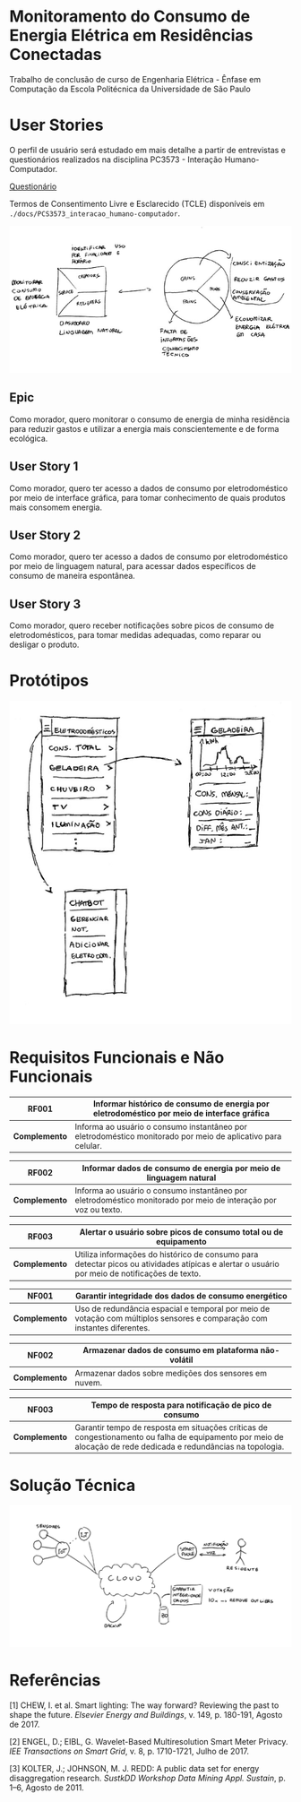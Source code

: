 # Monitoramento do Consumo de Energia Elétrica em Residências Conectadas
Trabalho de conclusão de curso de Engenharia Elétrica - Ênfase em Computação da Escola Politécnica da Universidade de São Paulo

# User Stories
O perfil de usuário será estudado em mais detalhe a partir de entrevistas e questionários realizados na disciplina PC3573 - Interação Humano-Computador.

[Questionário](https://docs.google.com/forms/d/e/1FAIpQLSfyrXTJedKPBy6NqAOHyjfxiP8AmgNV_f49gKbso5usTrKHXw/viewform)

Termos de Consentimento Livre e Esclarecido (TCLE) disponíveis em `./docs/PCS3573_interacao_humano-computador`.

![osterwalder](doc/PCS3553_laboratorio_engenharia_software_II/osterwalder.jpg)

## Epic
Como morador, quero monitorar o consumo de energia de minha residência para reduzir gastos e utilizar a energia mais conscientemente e de forma ecológica.

## User Story 1
Como morador, quero ter acesso a dados de consumo por eletrodoméstico por meio de interface gráfica, para tomar conhecimento de quais produtos mais consomem energia.

## User Story 2
Como morador, quero ter acesso a dados de consumo por eletrodoméstico por meio de linguagem natural, para acessar dados específicos de consumo de maneira espontânea.

## User Story 3
Como morador, quero receber notificações sobre picos de consumo de eletrodomésticos, para tomar medidas adequadas, como reparar ou desligar o produto.

# Protótipos
![prototipos](doc/PCS3553_laboratorio_engenharia_software_II/prototipos.jpg)

# Requisitos Funcionais e Não Funcionais
RF001 | Informar histórico de consumo de energia por eletrodoméstico por meio de interface gráfica
--- | ---
**Complemento** | Informa ao usuário o consumo instantâneo por eletrodoméstico monitorado por meio de aplicativo para celular.

RF002 | Informar dados de consumo de energia por meio de linguagem natural
--- | ---
**Complemento** | Informa ao usuário o consumo instantâneo por eletrodoméstico monitorado por meio de interação por voz ou texto.

RF003 | Alertar o usuário sobre picos de consumo total ou de equipamento
--- | ---
**Complemento** | Utiliza informações do histórico de consumo para detectar picos ou atividades atípicas e alertar o usuário por meio de notificações de texto.

NF001 | Garantir integridade dos dados de consumo energético
--- | ---
**Complemento** | Uso de redundância espacial e temporal por meio de votação com múltiplos sensores e comparação com instantes diferentes.

NF002 | Armazenar dados de consumo em plataforma não-volátil
--- | ---
**Complemento** | Armazenar dados sobre medições dos sensores em nuvem.

NF003 | Tempo de resposta para notificação de pico de consumo
--- | ---
**Complemento** | Garantir tempo de resposta em situações críticas de congestionamento ou falha de equipamento por meio de alocação de rede dedicada e redundâncias na topologia.

# Solução Técnica
![diagrama](doc/PCS3553_laboratorio_engenharia_software_II/diagrama.jpg)

# Referências
[1] CHEW, I. et al. Smart lighting: The way forward? Reviewing the past to shape the future. *Elsevier Energy and Buildings*, v. 149, p. 180-191, Agosto de 2017.

[2] ENGEL, D.; EIBL, G. Wavelet-Based Multiresolution Smart Meter Privacy. *IEE Transactions on Smart Grid*, v. 8, p. 1710-1721, Julho de 2017.

[3] KOLTER, J.; JOHNSON, M. J. REDD: A public data set for energy disaggregation research. *SustkDD Workshop Data Mining Appl. Sustain*, p. 1–6, Agosto de 2011.